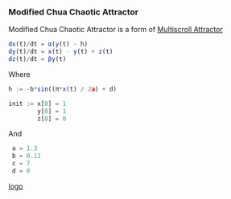 ### Modified Chua Chaotic Attractor

 Modified Chua Chaotic Attractor is a form of [Multiscroll Attractor](https://en.wikipedia.org/wiki/Multiscroll_attractor#Modified%20Lu%20Chen%20attractor) 
 
```js
dx(t)/dt = α(y(t) - h)
dy(t)/dt = x(t) - y(t) + z(t)
dz(t)/dt = βy(t)
```

Where
```js
h := -b*sin((π*x(t) / 2a) + d)

init := x[0] = 1
        y[0] = 1
        z[0] = 0
```
And

```js
 a = 1.3
 b = 0.11
 c = 7
 d = 0
```


[logo]

[logo]: /sample.gif